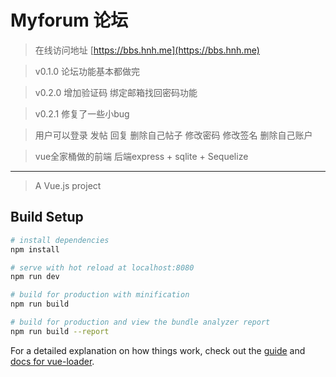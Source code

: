 # Myforum 论坛

> 在线访问地址 [https://bbs.hnh.me](https://bbs.hnh.me)

> v0.1.0 论坛功能基本都做完

> v0.2.0 增加验证码 绑定邮箱找回密码功能

> v0.2.1 修复了一些小bug

> 用户可以登录 发帖 回复 删除自己帖子 修改密码 修改签名  删除自己账户

> vue全家桶做的前端 后端express + sqlite + Sequelize

----
> A Vue.js project

## Build Setup

``` bash
# install dependencies
npm install

# serve with hot reload at localhost:8080
npm run dev

# build for production with minification
npm run build

# build for production and view the bundle analyzer report
npm run build --report
```

For a detailed explanation on how things work, check out the [guide](http://vuejs-templates.github.io/webpack/) and [docs for vue-loader](http://vuejs.github.io/vue-loader).
